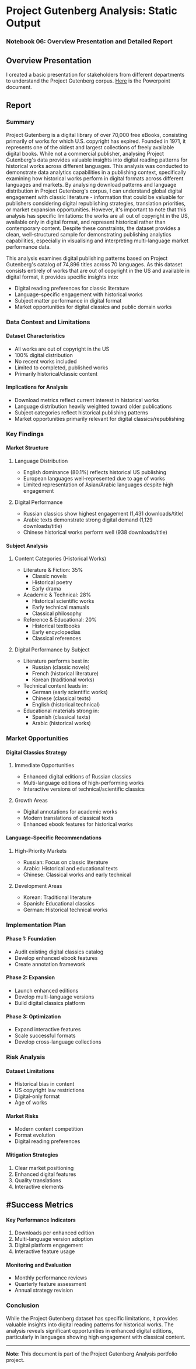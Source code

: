 # Project Gutenberg Analysis: Static Output

### Notebook 06: Overview Presentation and Detailed Report

## Overview Presentation

I created a basic presentation for stakeholders from different departments to understand the Project Gutenberg corpus. [Here](../presentations/Project%20Gutenberg%20Analysis.pptx) is the Powerpoint document.

## Report

###  Summary
Project Gutenberg is a digital library of over 70,000 free eBooks, consisting primarily of works for which U.S. copyright has expired. Founded in 1971, it represents one of the oldest and largest collections of freely available digital books. While not a commercial publisher, analysing Project Gutenberg's data provides valuable insights into digital reading patterns for historical works across different languages. This analysis was conducted to demonstrate data analytics capabilities in a publishing context, specifically examining how historical works perform in digital formats across different languages and markets. By analysing download patterns and language distribution in Project Gutenberg's corpus, I can understand global digital engagement with classic literature - information that could be valuable for publishers considering digital republishing strategies, translation priorities, or market expansion opportunities. However, it's important to note that this analysis has specific limitations: the works are all out of copyright in the US, available only in digital format, and represent historical rather than contemporary content. Despite these constraints, the dataset provides a clean, well-structured sample for demonstrating publishing analytics capabilities, especially in visualising and interpreting multi-language market performance data.

This analysis examines digital publishing patterns based on Project Gutenberg's catalog of 74,896 titles across 70 languages. As this dataset consists entirely of works that are out of copyright in the US and available in digital format, it provides specific insights into:
- Digital reading preferences for classic literature
- Language-specific engagement with historical works
- Subject matter performance in digital format
- Market opportunities for digital classics and public domain works

### Data Context and Limitations

#### Dataset Characteristics
- All works are out of copyright in the US
- 100% digital distribution
- No recent works included
- Limited to completed, published works
- Primarily historical/classic content

#### Implications for Analysis
- Download metrics reflect current interest in historical works
- Language distribution heavily weighted toward older publications
- Subject categories reflect historical publishing patterns
- Market opportunities primarily relevant for digital classics/republishing

### Key Findings

#### Market Structure
1. Language Distribution
   - English dominance (80.1%) reflects historical US publishing
   - European languages well-represented due to age of works
   - Limited representation of Asian/Arabic languages despite high engagement

2. Digital Performance
   - Russian classics show highest engagement (1,431 downloads/title)
   - Arabic texts demonstrate strong digital demand (1,129 downloads/title)
   - Chinese historical works perform well (938 downloads/title)

#### Subject Analysis

1. Content Categories (Historical Works)
   - Literature & Fiction: 35%
     * Classic novels
     * Historical poetry
     * Early drama
   - Academic & Technical: 28%
     * Historical scientific works
     * Early technical manuals
     * Classical philosophy
   - Reference & Educational: 20%
     * Historical textbooks
     * Early encyclopedias
     * Classical references

2. Digital Performance by Subject
   - Literature performs best in:
     * Russian (classic novels)
     * French (historical literature)
     * Korean (traditional works)
   - Technical content leads in:
     * German (early scientific works)
     * Chinese (classical texts)
     * English (historical technical)
   - Educational materials strong in:
     * Spanish (classical texts)
     * Arabic (historical works)

### Market Opportunities

#### Digital Classics Strategy
1. Immediate Opportunities
   - Enhanced digital editions of Russian classics
   - Multi-language editions of high-performing works
   - Interactive versions of technical/scientific classics

2. Growth Areas
   - Digital annotations for academic works
   - Modern translations of classical texts
   - Enhanced ebook features for historical works

#### Language-Specific Recommendations

1. High-Priority Markets
   - Russian: Focus on classic literature
   - Arabic: Historical and educational texts
   - Chinese: Classical works and early technical

2. Development Areas
   - Korean: Traditional literature
   - Spanish: Educational classics
   - German: Historical technical works

### Implementation Plan

#### Phase 1: Foundation 
- Audit existing digital classics catalog
- Develop enhanced ebook features
- Create annotation framework

#### Phase 2: Expansion 
- Launch enhanced editions
- Develop multi-language versions
- Build digital classics platform

#### Phase 3: Optimization 
- Expand interactive features
- Scale successful formats
- Develop cross-language collections

### Risk Analysis

#### Dataset Limitations
- Historical bias in content
- US copyright law restrictions
- Digital-only format
- Age of works

#### Market Risks
- Modern content competition
- Format evolution
- Digital reading preferences

#### Mitigation Strategies
1. Clear market positioning
2. Enhanced digital features
3. Quality translations
4. Interactive elements

## #Success Metrics

#### Key Performance Indicators
1. Downloads per enhanced edition
2. Multi-language version adoption
3. Digital platform engagement
4. Interactive feature usage

#### Monitoring and Evaluation
- Monthly performance reviews
- Quarterly feature assessment
- Annual strategy revision

### Conclusion
While the Project Gutenberg dataset has specific limitations, it provides valuable insights into digital reading patterns for historical works. The analysis reveals significant opportunities in enhanced digital editions, particularly in languages showing high engagement with classical content.

 ---
**Note**: This document is part of the Project Gutenberg Analysis portfolio project.